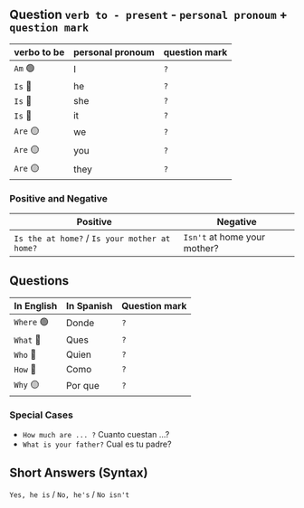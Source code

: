 ## Question `verb to - present` - `personal pronoum` + `question mark`
| verbo to be | personal pronoum | question mark |
| ----------------- | ----------- | ---------- |
| `Am` 🟢 | I | `?` | 
| `Is` 🔵 | he | `?` |
| `Is` 🔵 | she | `?` |
| `Is` 🔵 | it | `?` |
| `Are`  🟡 | we | `?` |
| `Are` 🟡 | you | `?` |
| `Are` 🟡 | they | `?` |

### Positive and Negative
| Positive | Negative |
| ----------------- | ----------- |
| `Is the at home?` / `Is your mother at home?` | `Isn't` at home your mother? | 

## Questions
| In English | In Spanish | Question mark |
| ----------------- | ----------- | ----------- |
| `Where` 🟢 | Donde | `?` | 
| `What` 🔵 | Ques | `?` |
| `Who` 🔵 | Quien | `?` |
| `How` 🔵 | Como | `?` |
| `Why`  🟡 | Por que | `?` |

### Special Cases
* `How much are ... ?` Cuanto cuestan ...?
* `What is your father?` Cual es tu padre?

## Short Answers (Syntax)
`Yes, he is` / `No, he's` / `No isn't`
